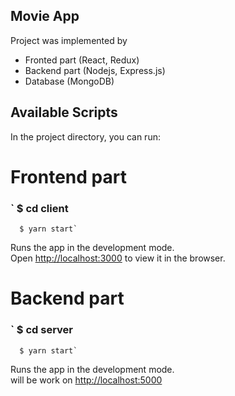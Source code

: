 
## Movie App

Project was implemented by 

* Fronted part (React, Redux)
* Backend part (Nodejs, Express.js)
* Database (MongoDB)

## Available Scripts

In the project directory, you can run:

# Frontend part

### ` $ cd client
      $ yarn start`

Runs the app in the development mode.<br />
Open [http://localhost:3000](http://localhost:3000) to view it in the browser.

# Backend part

### ` $ cd server
      $ yarn start`

Runs the app in the development mode.<br />
will be work on [http://localhost:5000](http://localhost:5000)
